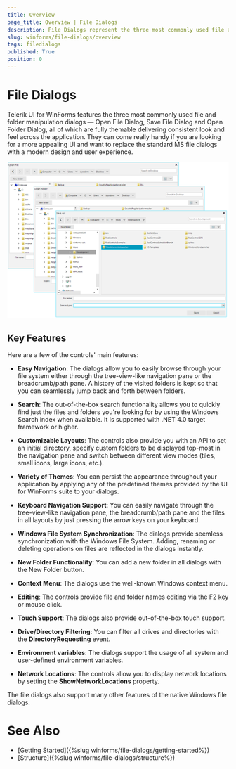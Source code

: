 ```yaml
---
title: Overview
page_title: Overview | File Dialogs
description: File Dialogs represent the three most commonly used file and folder manipulation dialogs
slug: winforms/file-dialogs/overview
tags: filedialogs
published: True
position: 0 
---
```


#  File Dialogs

Telerik UI for WinForms features the three most commonly used file and folder manipulation dialogs — Open File Dialog, Save File Dialog and Open Folder Dialog, all of which are fully themable delivering consistent look and feel across the application. They can come really handy if you are looking for a more appealing UI and want to replace the standard MS file dialogs with a modern design and user experience.

![winforms/file-dialogs-overview 001](images/file-dialogs-overview001.png) 

## Key Features

Here are a few of the controls' main features:

* **Easy Navigation**: The dialogs allow you to easily browse through your file system either through the tree-view-like navigation pane or the breadcrumb/path pane. A history of the visited folders is kept so that you can seamlessly jump back and forth between folders.

* **Search**: The out-of-the-box search functionality allows you to quickly find just the files and folders you're looking for by using the Windows Search index when available. It is supported with .NET 4.0 target framework or higher.

* **Customizable Layouts**: The controls also provide you with an API to set an initial directory, specify custom folders to be displayed top-most in the navigation pane and switch between different view modes (tiles, small icons, large icons, etc.).

* **Variety of Themes**: You can persist the appearance throughout your application by applying any of the predefined themes provided by the UI for WinForms suite to your dialogs.

* **Keyboard Navigation Support**: You can easily navigate through the tree-view-like navigation pane, the breadcrumb/path pane and the files in all layouts by just pressing the arrow keys on your keyboard.

* **Windows File System Synchronization**: The dialogs provide seemless synchronization with the Windows File System. Adding, renaming or deleting operations on files are reflected in the dialogs instantly.

* **New Folder Functionality**: You can add a new folder in all dialogs with the New Folder button.

* **Context Menu**: The dialogs use the well-known Windows context menu.

* **Editing**: The controls provide file and folder names editing via the F2 key or mouse click.

* **Touch Support**: The dialogs also provide out-of-the-box touch support.

* **Drive/Directory Filtering**: You can filter all drives and directories with the **DirectoryRequesting** event.

* **Environment variables**: The dialogs support the usage of all system and user-defined environment variables.

* **Network Locations**: The controls allow you to display network locations by setting the **ShowNetworkLocations** property.

The file dialogs also support many other features of the native Windows file dialogs.

# See Also

* [Getting Started]({%slug winforms/file-dialogs/getting-started%})
* [Structure]({%slug winforms/file-dialogs/structure%})
 
        
